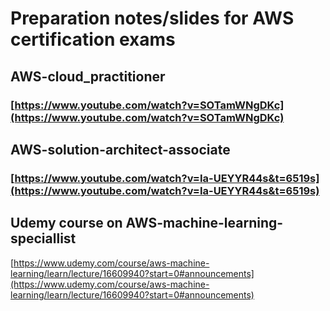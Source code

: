 # Preparation notes/slides for AWS certification exams
## AWS-cloud_practitioner

### [https://www.youtube.com/watch?v=SOTamWNgDKc](https://www.youtube.com/watch?v=SOTamWNgDKc)

## AWS-solution-architect-associate
### [https://www.youtube.com/watch?v=Ia-UEYYR44s&t=6519s](https://www.youtube.com/watch?v=Ia-UEYYR44s&t=6519s)

## Udemy course on AWS-machine-learning-speciallist
[https://www.udemy.com/course/aws-machine-learning/learn/lecture/16609940?start=0#announcements](https://www.udemy.com/course/aws-machine-learning/learn/lecture/16609940?start=0#announcements)
